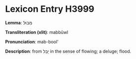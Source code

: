 # Lexicon Entry H3999

**Lemma**: מַבּוּל

**Transliteration (xlit)**: mabbûwl

**Pronunciation**: mab-bool'

**Description**:
from יָבַל in the sense of flowing; a deluge; flood.
